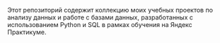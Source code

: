 Этот репозиторий содержит коллекцию моих учебных проектов по анализу данных и работе с базами данных, разработанных с использованием Python и SQL в рамках обучения на Яндекс Практикуме. 
